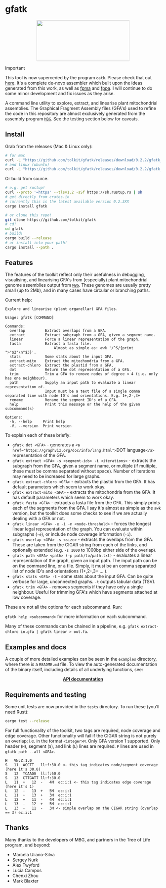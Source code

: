 # gfatk

<p align="center">
    <img width="300" height="132" src="https://www.darwintreeoflife.org/wp-content/themes/dtol/dist/assets/gfx/dtol-logo-w.png">
</p>

> [!IMPORTANT]  
> This tool is now superceded by the program `oatk`. Please check that out <a href="https://github.com/c-zhou/oatk">here</a>. It's a complete de-novo assembler which built upon the ideas generated from this work, as well as <a href="https://github.com/tolkit/fpma">fpma</a> and <a href="https://github.com/tolkit/fppa">fppa</a>.
> I will continue to do some minor development and fix issues as they arise.

A command line utility to explore, extract, and linearise plant mitochondrial assemblies. The Graphical Fragment Assembly files (GFA's) used to refine the code in this repository are almost exclusively generated from the assembly program <a href="https://github.com/maickrau/MBG">`MBG`</a>. See the testing section below for caveats.

## Install

Grab from the releases (Mac & Linux only):

```bash
# for mac
curl -L "https://github.com/tolkit/gfatk/releases/download/0.2.2/gfatk_mac_0.2.2" > gfatk && chmod +x gfatk
# and linux (ubuntu)
curl -L "https://github.com/tolkit/gfatk/releases/download/0.2.2/gfatk_ubuntu_0.2.2" > gfatk && chmod +x gfatk
```

Or build from source.

```bash
# e.g. get rustup!
curl --proto '=https' --tlsv1.2 -sSf https://sh.rustup.rs | sh
# get directly from crates.io
# currently this is the latest available version 0.2.3XX
cargo install gfatk

# or clone this repo!
git clone https://github.com/tolkit/gfatk
# cd!
cd gfatk
# build!
cargo build --release
# or install into your path!
cargo install --path .
```

## Features

The features of the toolkit reflect only their usefulness in debugging, visualising, and linearising GFA's from (especially) plant mitochondrial genome assemblies output from <a href="https://github.com/maickrau/MBG">`MBG`</a>. These genomes are usually pretty small (up to 2Mb), and in many cases have circular or branching paths.

Current help:

```
Explore and linearise (plant organellar) GFA files.

Usage: gfatk [COMMAND]

Commands:
  overlap         Extract overlaps from a GFA.
  extract         Extract subgraph from a GFA, given a segment name.
  linear          Force a linear representation of the graph.
  fasta           Extract a fasta file.
                      Almost as simple as: awk '/^S/{print ">"$2"\n"$3}'.
  stats           Some stats about the input GFA.
  extract-mito    Extract the mitochondria from a GFA.
  extract-chloro  Extract the plastid from a GFA.
  dot             Return the dot representation of a GFA.
  trim            Trim a GFA to remove nodes of degree < 4 (i.e. only has one neighbour).
  path            Supply an input path to evaluate a linear representation of.
                  Input must be a text file of a single comma separated line with node ID's and orientations. E.g. 1+,2-,3+
  rename          Rename the segment ID's of a GFA.
  help            Print this message or the help of the given subcommand(s)

Options:
  -h, --help     Print help
  -V, --version  Print version
```

To explain each of these briefly:

- `gfatk dot <GFA>` - generates a `<a href="https://graphviz.org/doc/info/lang.html">`DOT language`</a>` representation of the GFA.
- `gfatk extract <GFA> -s <segment-ids> -i <iterations>` - extracts the subgraph from the GFA, given a segment name, or multiple (if multiple, these must be comma separated without space). Number of iterations may need to be increased for large graphs.
- `gfatk extract-chloro <GFA>` - extracts the plastid from the GFA. It has default parameters which seem to work okay.
- `gfatk extract-mito <GFA>` - extracts the mitochondria from the GFA. It has default parameters which seem to work okay.
- `gfatk fasta <GFA>` - extracts a fasta file from the GFA. This simply prints each of the segments from the GFA. I say it's almost as simple as the `awk` version, but the toolkit does some checks to see if we are actually dealing with a GFA or not.
- `gfatk linear <GFA> -e -i -n <node-threshold>` - forces the longest linear legal representation of the graph. You can evaluate within subgraphs (`-e`), or include node coverage information (`-i`).
- `gfatk overlap <GFA> -s <size>` - extracts the overlaps from the GFA. These are taken from the CIGAR string from each of the links, and optionally extended (e.g. `-s 1000` to 1000bp either side of the overlap).
- `gfatk path <GFA> <path> (-p path/to/path.txt)` - evaluates a linear representation of the graph, given an input path. The input path can be on the command line, or a file. Simply, it must be an comma separated list of node ID's and orientations (1+,2-,3+ ... ).
- `gfatk stats <GFA> -t` - some stats about the input GFA. Can be quite verbose for large, unconnected graphs. `-t` outputs tabular data (TSV).
- `gfatk trim <GFA>` - removes segments if they have only a single neighbour. Useful for trimming GFA's which have segments attached at low coverage.

These are not all the options for each subcommand. Run:

`gfatk help <subcommand>` for more information on each subcommand.

Many of these commands can be chained in a pipeline, e.g. `gfatk extract-chloro in.gfa | gfatk linear > out.fa`.

## Examples and docs

A couple of more detailed examples can be seen in the `examples` directory, where there is a `README.md` file. To view the auto-generated documentation of the binary itself, including details of all underlying functions, see:

<p align="center">
    <b>
        <a href="https://tolkit.github.io/gfatk/">API documentation</a>
    </b>
</p>

## Requirements and testing

Some unit tests are now provided in the `tests` directory. To run these (you'll need Rust):

```bash
cargo test --release
```

For full functionality of the toolkit, two tags are required, node coverage and edge coverage. Other functionality will fail if the CIGAR string is not purely an overlap; i.e. in the format `<integer>M`. Only GFA version 1 supported. Only header (`H`), segment (`S`), and link (`L`) lines are required. `P` lines are used in `gfatk path --all <GFA>`.

```
H	VN:Z:1.0
S	11	ACCTT	ll:f:30.0 <- this tag indicates node/segment coverage (here it's 30.0)
S	12	TCAAGG	ll:f:60.0
S	13	CTTGATT	ll:f:30.0
L	11	+	12	-	4M	ec:i:1 <- this tag indicates edge coverage (here it's 1)
L	12	-	13	+	5M	ec:i:1
L	11	+	13	+	3M	ec:i:1
L	12	+	11	-	4M	ec:i:1
L	13	-	12	+	5M	ec:i:1
L	13	-	11	-	3M <- simple overlap on the CIGAR string (overlap == 3)	ec:i:1

```

## Thanks

Many thanks to the developers of MBG, and partners in the Tree of Life program, and beyond:

- Marcela Uliano-Silva
- Sergey Nurk
- Alex Twyford
- Lucia Campos
- Chenxi Zhou
- Mark Blaxter
